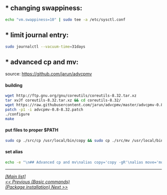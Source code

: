 
## * changing swappiness:
```sh
echo "vm.swappiness=10" | sudo tee -a /etc/sysctl.conf
```
  
  
  
## * limit journal entry:
```sh
sudo journalctl --vacuum-time=31days
```

  
  
## * advanced cp and mv:
source: https://github.com/jarun/advcpmv 

#### building
```sh
wget http://ftp.gnu.org/gnu/coreutils/coreutils-8.32.tar.xz
tar xvJf coreutils-8.32.tar.xz && cd coreutils-8.32/
wget https://raw.githubusercontent.com/jarun/advcpmv/master/advcpmv-0.8-8.32.patch
patch -p1 -i advcpmv-0.8-8.32.patch
./configure
make
```
  
  
#### put files to proper $PATH
```sh
sudo cp ./src/cp /usr/local/bin/copy && sudo cp ./src/mv /usr/local/bin/move
```
  
  
#### set alias
```sh
echo -e "\n## Advanced cp and mv\nalias copy='copy -gR'\nalias move='move -g'" | tee -a .aliases
```

  
--------------------------------------------------------------------- 
  [_[Main list]_](/README.md)  
[_<< Previous (Basic commands)_](/index/basic-commands.md)  
[_(Package installation) Next >>_](/index/package-installation.md)  
